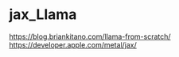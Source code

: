 # jax_Llama

https://blog.briankitano.com/llama-from-scratch/
https://developer.apple.com/metal/jax/ 